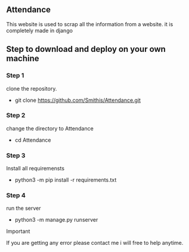 ## Attendance
This website is used to scrap all the information from a website. 
it is completely made in django


## Step to download and deploy on your own machine


### Step 1
  clone the repository. 
  - git clone https://github.com/Smithis/Attendance.git
  

### Step 2

change the directory to Attendance
- cd Attendance

### Step 3

Install all requiremensts
- python3 -m pip install -r requirements.txt


### Step 4

run the server 
- python3 -m manage.py runserver




> [!IMPORTANT]
> If you are getting any error please contact me i will free to help anytime.
